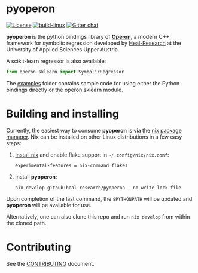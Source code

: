 # pyoperon

[![License](https://img.shields.io/github/license/heal-research/pyoperon?style=flat)](https://github.com/heal-research/pyoperon/blob/master/LICENSE)
[![build-linux](https://github.com/heal-research/pyoperon/actions/workflows/build-linux.yml/badge.svg)](https://github.com/heal-research/pyoperon/actions/workflows/build-linux.yml)
[![Gitter chat](https://badges.gitter.im/operongp/gitter.png)](https://gitter.im/operongp/community)

**pyoperon** is the python bindings library of [**Operon**](https://github.com/heal-research/operon), a modern C++ framework for symbolic regression developed by [Heal-Research](https://github.com/heal-research) at the University of Applied Sciences Upper Austria.

A scikit-learn regressor is also available:
```python
from operon.sklearn import SymbolicRegressor
```

The [examples](https://github.com/heal-research/pyoperon/examples) folder contains sample code for using either the Python bindings directly or the operon.sklearn module.

# Building and installing

Currently, the easiest way to consume **pyoperon** is via the [nix package manager](https://nixos.org/). Nix can be installed on other Linux distributions in a few easy steps:

1. [Install nix](https://nixos.org/manual/nix/stable/installation/installing-binary.html) and enable flake support in `~/.config/nix/nix.conf`:
   ```
   experimental-features = nix-command flakes
   ```
2. Install **pyoperon**:
   ```
   nix develop github:heal-research/pyoperon --no-write-lock-file
   ```

Upon completion of the last command, the `$PYTHONPATH` will be updated and **pyoperon** will pe available for use.

Alternatively, one can also clone this repo and run `nix develop` from within the cloned path.

# Contributing

See the [CONTRIBUTING](CONTRIBUTING.md) document.
